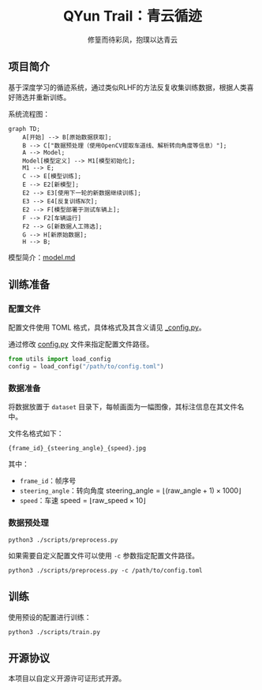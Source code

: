 <div align="center"><h1>QYun Trail：青云循迹</h1></div>
<div align="center">修篁而待彩凤，抱璞以达青云</div>

## 项目简介

基于深度学习的循迹系统，通过类似RLHF的方法反复收集训练数据，根据人类喜好筛选并重新训练。

系统流程图：

```mermaid
graph TD;
    A[开始] --> B[原始数据获取];
    B --> C["数据预处理（使用OpenCV提取车道线、解析转向角度等信息）"];
    A --> Model;
    Model[模型定义] --> M1[模型初始化];
    M1 --> E;
    C --> E[模型训练];
    E --> E2[新模型];
    E2 --> E3[使用下一轮的新数据继续训练];
    E3 --> E4[反复训练N次];
    E2 --> F[模型部署于测试车辆上];
    F --> F2[车辆运行]
    F2 --> G[新数据人工筛选];
    G --> H[新原始数据];
    H --> B;
```

模型简介：[model.md](./model.md)

## 训练准备

### 配置文件

配置文件使用 TOML 格式，具体格式及其含义请见 [_config.py](./utils/_config.py)。

通过修改 [config.py](./config.py) 文件来指定配置文件路径。

```python
from utils import load_config
config = load_config("/path/to/config.toml")
```

### 数据准备

将数据放置于 `dataset` 目录下，每帧画面为一幅图像，其标注信息在其文件名中。

文件名格式如下：

```
{frame_id}_{steering_angle}_{speed}.jpg
```

其中：

- `frame_id`：帧序号
- `steering_angle`：转向角度
    $\mathrm{steering\_angle} = \lfloor (\mathrm{raw\_angle} + 1) \times 1000 \rfloor$
- `speed`：车速
    $\mathrm{speed} = \lfloor \mathrm{raw\_speed} \times 10 \rfloor$

### 数据预处理

```shell
python3 ./scripts/preprocess.py
```

如果需要自定义配置文件可以使用 `-c` 参数指定配置文件路径。

```shell
python3 ./scripts/preprocess.py -c /path/to/config.toml
```

## 训练

使用预设的配置进行训练：

```shell
python3 ./scripts/train.py
```

## 开源协议

本项目以自定义开源许可证形式开源。


